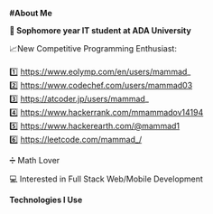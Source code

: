 **#About Me**

**🏫 Sophomore year IT student at ADA University**

📈New Competitive Programming Enthusiast: <br><br>
    1️⃣ https://www.eolymp.com/en/users/mammad_ <br>
    2️⃣ https://www.codechef.com/users/mammad03 <br>
    3️⃣ https://atcoder.jp/users/mammad_ <br>
    4️⃣ https://www.hackerrank.com/mmammadov14194 <br>
    5️⃣ https://www.hackerearth.com/@mammad1 <br>
    6️⃣ https://leetcode.com/mammad_/ <br>
		
➗ Math Lover

💻 Interested in Full Stack Web/Mobile Development

**Technologies I Use**

